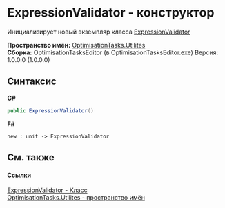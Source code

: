 # ExpressionValidator - конструктор
 

Инициализирует новый экземпляр класса <a href="T_OptimisationTasks_Utilites_ExpressionValidator">ExpressionValidator</a>

**Пространство имён:**&nbsp;<a href="N_OptimisationTasks_Utilites">OptimisationTasks.Utilites</a><br />**Сборка:**&nbsp;OptimisationTasksEditor (в OptimisationTasksEditor.exe) Версия: 1.0.0.0 (1.0.0.0)

## Синтаксис

**C#**<br />
``` C#
public ExpressionValidator()
```

**F#**<br />
``` F#
new : unit -> ExpressionValidator
```


## См. также


#### Ссылки
<a href="T_OptimisationTasks_Utilites_ExpressionValidator">ExpressionValidator - Класс</a><br /><a href="N_OptimisationTasks_Utilites">OptimisationTasks.Utilites - пространство имён</a><br />